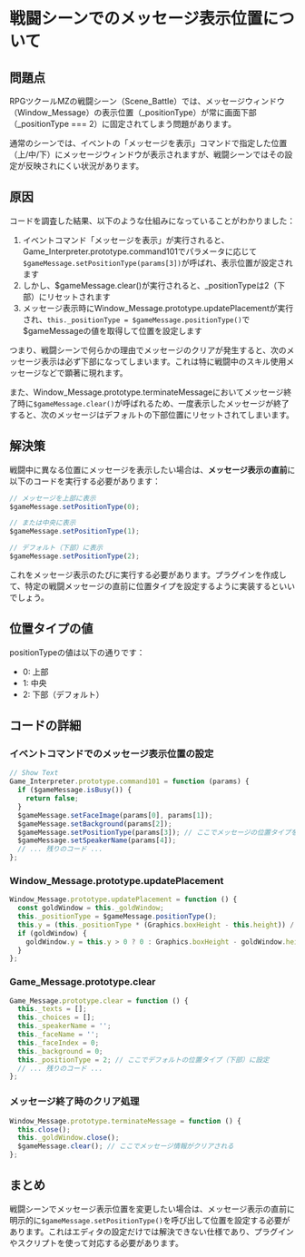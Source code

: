 # 戦闘シーンでのメッセージ表示位置について

## 問題点

RPGツクールMZの戦闘シーン（Scene_Battle）では、メッセージウィンドウ（Window_Message）の表示位置（\_positionType）が常に画面下部（\_positionType === 2）に固定されてしまう問題があります。

通常のシーンでは、イベントの「メッセージを表示」コマンドで指定した位置（上/中/下）にメッセージウィンドウが表示されますが、戦闘シーンではその設定が反映されにくい状況があります。

## 原因

コードを調査した結果、以下のような仕組みになっていることがわかりました：

1. イベントコマンド「メッセージを表示」が実行されると、Game_Interpreter.prototype.command101でパラメータに応じて`$gameMessage.setPositionType(params[3])`が呼ばれ、表示位置が設定されます
2. しかし、$gameMessage.clear()が実行されると、\_positionTypeは2（下部）にリセットされます
3. メッセージ表示時にWindow_Message.prototype.updatePlacementが実行され、`this._positionType = $gameMessage.positionType()`で$gameMessageの値を取得して位置を設定します

つまり、戦闘シーンで何らかの理由でメッセージのクリアが発生すると、次のメッセージ表示は必ず下部になってしまいます。これは特に戦闘中のスキル使用メッセージなどで顕著に現れます。

また、Window_Message.prototype.terminateMessageにおいてメッセージ終了時に`$gameMessage.clear()`が呼ばれるため、一度表示したメッセージが終了すると、次のメッセージはデフォルトの下部位置にリセットされてしまいます。

## 解決策

戦闘中に異なる位置にメッセージを表示したい場合は、**メッセージ表示の直前**に以下のコードを実行する必要があります：

```javascript
// メッセージを上部に表示
$gameMessage.setPositionType(0);

// または中央に表示
$gameMessage.setPositionType(1);

// デフォルト（下部）に表示
$gameMessage.setPositionType(2);
```

これをメッセージ表示のたびに実行する必要があります。プラグインを作成して、特定の戦闘メッセージの直前に位置タイプを設定するように実装するといいでしょう。

## 位置タイプの値

positionTypeの値は以下の通りです：

- 0: 上部
- 1: 中央
- 2: 下部（デフォルト）

## コードの詳細

### イベントコマンドでのメッセージ表示位置の設定

```javascript
// Show Text
Game_Interpreter.prototype.command101 = function (params) {
  if ($gameMessage.isBusy()) {
    return false;
  }
  $gameMessage.setFaceImage(params[0], params[1]);
  $gameMessage.setBackground(params[2]);
  $gameMessage.setPositionType(params[3]); // ここでメッセージの位置タイプを設定
  $gameMessage.setSpeakerName(params[4]);
  // ... 残りのコード ...
};
```

### Window_Message.prototype.updatePlacement

```javascript
Window_Message.prototype.updatePlacement = function () {
  const goldWindow = this._goldWindow;
  this._positionType = $gameMessage.positionType();
  this.y = (this._positionType * (Graphics.boxHeight - this.height)) / 2;
  if (goldWindow) {
    goldWindow.y = this.y > 0 ? 0 : Graphics.boxHeight - goldWindow.height;
  }
};
```

### Game_Message.prototype.clear

```javascript
Game_Message.prototype.clear = function () {
  this._texts = [];
  this._choices = [];
  this._speakerName = '';
  this._faceName = '';
  this._faceIndex = 0;
  this._background = 0;
  this._positionType = 2; // ここでデフォルトの位置タイプ（下部）に設定
  // ... 残りのコード ...
};
```

### メッセージ終了時のクリア処理

```javascript
Window_Message.prototype.terminateMessage = function () {
  this.close();
  this._goldWindow.close();
  $gameMessage.clear(); // ここでメッセージ情報がクリアされる
};
```

## まとめ

戦闘シーンでメッセージ表示位置を変更したい場合は、メッセージ表示の直前に明示的に`$gameMessage.setPositionType()`を呼び出して位置を設定する必要があります。これはエディタの設定だけでは解決できない仕様であり、プラグインやスクリプトを使って対応する必要があります。
